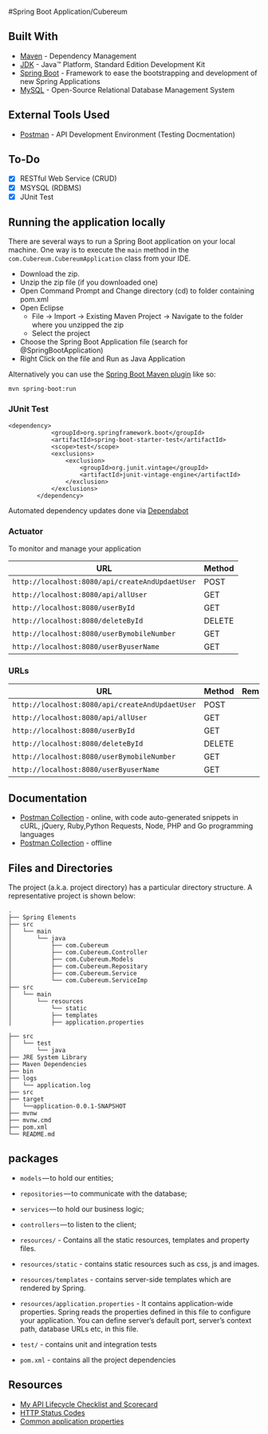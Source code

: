 #Spring Boot Application/Cubereum

## Built With

* [Maven](https://maven.apache.org/) - Dependency Management
* [JDK](http://www.oracle.com/technetwork/java/javase/downloads/jdk8-downloads-2133151.html) - Java™ Platform, Standard Edition Development Kit 
* [Spring Boot](https://spring.io/projects/spring-boot) - Framework to ease the bootstrapping and development of new Spring Applications
* [MySQL](https://www.mysql.com/) - Open-Source Relational Database Management System


## External Tools Used

* [Postman](https://www.getpostman.com/) - API Development Environment (Testing Docmentation)

## To-Do

- [x] RESTful Web Service (CRUD)
- [x] MSYSQL (RDBMS)
- [x] JUnit Test

## Running the application locally

There are several ways to run a Spring Boot application on your local machine. One way is to execute the `main` method in the `com.Cubereum.CubereumApplication` class from your IDE.

- Download the zip.
- Unzip the zip file (if you downloaded one)
- Open Command Prompt and Change directory (cd) to folder containing pom.xml
- Open Eclipse 
   - File -> Import -> Existing Maven Project -> Navigate to the folder where you unzipped the zip
   - Select the project
- Choose the Spring Boot Application file (search for @SpringBootApplication)
- Right Click on the file and Run as Java Application

Alternatively you can use the [Spring Boot Maven plugin](https://docs.spring.io/spring-boot/docs/current/reference/html/build-tool-plugins-maven-plugin.html) like so:

```shell
mvn spring-boot:run
```
### JUnit Test
```
<dependency>
			<groupId>org.springframework.boot</groupId>
			<artifactId>spring-boot-starter-test</artifactId>
			<scope>test</scope>
			<exclusions>
				<exclusion>
					<groupId>org.junit.vintage</groupId>
					<artifactId>junit-vintage-engine</artifactId>
				</exclusion>
			</exclusions>
		</dependency>
```

Automated dependency updates done via [Dependabot](https://dependabot.com/)

### Actuator

To monitor and manage your application

|  URL |  Method |
|----------|--------------|
|`http://localhost:8080/api/createAndUpdaetUser`  | POST |
|`http://localhost:8080/api/allUser`    | GET |
|`http://localhost:8080/userById`      | GET |
|`http://localhost:8080/deleteById`| DELETE |
|`http://localhost:8080/userBymobileNumber` | GET |
|`http://localhost:8080/userByuserName` | GET |

### URLs

|  URL |  Method | Remarks |
|----------|--------------|--------------|
|`http://localhost:8080/api/createAndUpdaetUser`  | POST ||
|`http://localhost:8080/api/allUser`    | GET ||
|`http://localhost:8080/userById`      | GET ||
|`http://localhost:8080/deleteById`| DELETE ||
|`http://localhost:8080/userBymobileNumber` | GET ||
|`http://localhost:8080/userByuserName` | GET ||

## Documentation

* [Postman Collection](https://documenter.getpostman.com/view/2449187/RWTiwzb2) - online, with code auto-generated snippets in cURL, jQuery, Ruby,Python Requests, Node, PHP and Go programming languages
* [Postman Collection](https://github.com/AnanthaRajuC/Spring-Boot-Application-Template/blob/master/Spring%20Boot%20Template.postman_collection.json) - offline


## Files and Directories

The project (a.k.a. project directory) has a particular directory structure. A representative project is shown below:

```
.
├── Spring Elements
├── src
│   └── main
│       └── java
│           ├── com.Cubereum
│           ├── com.Cubereum.Controller
│           ├── com.Cubereum.Models
│           ├── com.Cubereum.Repositary
│           ├── com.Cubereum.Service
│           └── com.Cubereum.ServiceImp
├── src
│   └── main
│       └── resources
│           └── static
│           ├── templates
│           ├── application.properties

├── src
│   └── test
│       └── java
├── JRE System Library
├── Maven Dependencies
├── bin
├── logs
│   └── application.log
├── src
├── target
│   └──application-0.0.1-SNAPSHOT
├── mvnw
├── mvnw.cmd
├── pom.xml
└── README.md
```

## packages

- `models` — to hold our entities;
- `repositories` — to communicate with the database;
- `services` — to hold our business logic;
- `controllers` — to listen to the client;

- `resources/` - Contains all the static resources, templates and property files.
- `resources/static` - contains static resources such as css, js and images.
- `resources/templates` - contains server-side templates which are rendered by Spring.
- `resources/application.properties` - It contains application-wide properties. Spring reads the properties defined in this file to configure your application. You can define server’s default port, server’s context path, database URLs etc, in this file.

- `test/` - contains unit and integration tests

- `pom.xml` - contains all the project dependencies
 
## Resources

* [My API Lifecycle Checklist and Scorecard](https://dzone.com/articles/my-api-lifecycle-checklist-and-scorecard)
* [HTTP Status Codes](https://www.restapitutorial.com/httpstatuscodes.html)
* [Common application properties](https://docs.spring.io/spring-boot/docs/current/reference/html/common-application-properties.html)
